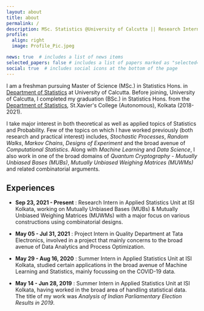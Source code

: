 ```yaml
---
layout: about
title: about
permalink: /
description: MSc. Statistics @University of Calcutta || Research Intern @ISI KOLKATA
profile:
  align: right
  image: Profile_Pic.jpeg

news: true  # includes a list of news items
selected_papers: false # includes a list of papers marked as "selected={true}"
social: true  # includes social icons at the bottom of the page
---
```


I am a freshman pursuing Master of Science (MSc.) in Statistics Hons. in [Department of Statistics](https://www.caluniv.ac.in/academic/Statistics.html) at University of Calcutta. Before joining, University of Calcutta, I completed my graduation (BSc.) in Statistics Hons. from the [Department of Statistics](https://www.sxccal.edu/b-sc-statistics-department/), St.Xavier's College (Autonomous), Kolkata (2018-2021).

I take major interest in both theoretical as well as applied topics of Statistics and Probability. Few of the topics on which I have worked previously (both research and practical interest) includes, *Stochastic Processes*, *Random Walks*, *Markov Chains*, *Designs of Experiment* and the broad avenue of *Computational Statistics*. Along with *Machine Learning* and *Data Science*, I also work in one of the broad domains of *Quantum Cryptography* - *Mutually Unbiased Bases (MUBs)*, *Mutually Unbiased Weighing Matrices (MUWMs)* and related combinatorial arguments.

## Experiences

* **Sep 23, 2021 - Present** : Research Intern in Applied Statistics Unit at ISI Kolkata, working on Mutually Unbiased Bases (MUBs) & Mutually Unbiased Weighing Matrices (MUWMs) with a major focus on various constructions using combinatorial designs.

* **May 05 - Jul 31, 2021** : Project Intern in Quality Department at Tata Electronics, involved in a project that mainly concerns to the broad avenue of Data Analytics and Process Optimization.

* **May 29 - Aug 16, 2020** : Summer Intern in Applied Statistics Unit at ISI Kolkata, studied certain applications in the broad avenue of Machine Learning and Statistics, mainly focussing on the COVID-19 data.

* **May 14 - Jun 28, 2019** : Summer Intern in Applied Statistics Unit at ISI Kolkata, having worked in the broad area of handling statistical data. The title of my work was *Analysis of Indian Parliamentary Election Results in 2019*.
